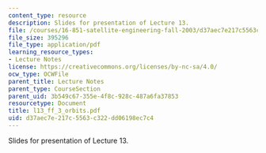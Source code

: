 ```yaml
---
content_type: resource
description: Slides for presentation of Lecture 13.
file: /courses/16-851-satellite-engineering-fall-2003/d37aec7e217c5563c322dd06198ec7c4_l13_ff_3_orbits.pdf
file_size: 395296
file_type: application/pdf
learning_resource_types:
- Lecture Notes
license: https://creativecommons.org/licenses/by-nc-sa/4.0/
ocw_type: OCWFile
parent_title: Lecture Notes
parent_type: CourseSection
parent_uid: 3b549c67-355e-4f8c-928c-487a6fa37853
resourcetype: Document
title: l13_ff_3_orbits.pdf
uid: d37aec7e-217c-5563-c322-dd06198ec7c4
---
```

Slides for presentation of Lecture 13.